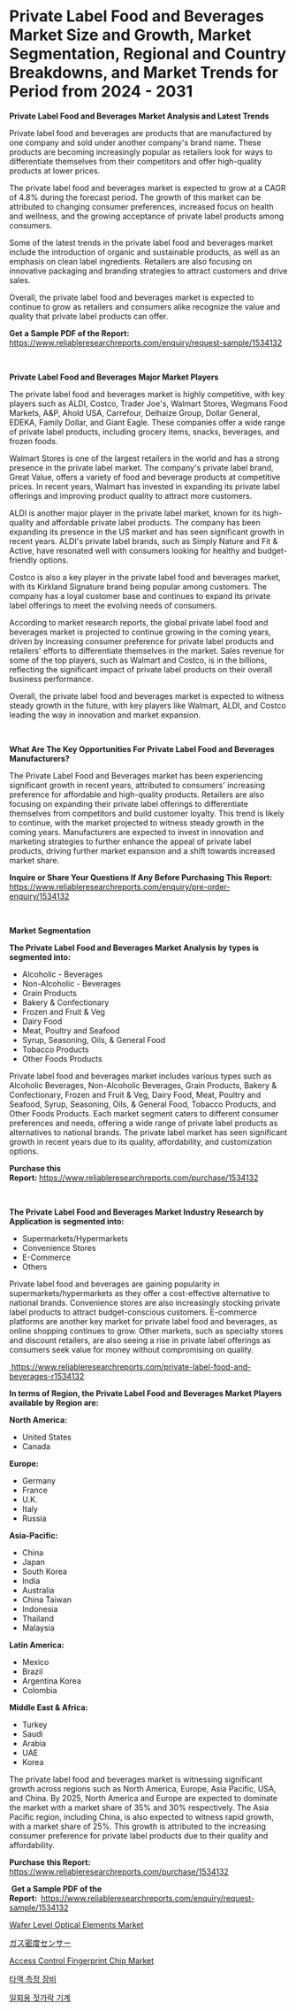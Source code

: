 <p><h1>Private Label Food and Beverages Market Size and Growth, Market Segmentation, Regional and Country Breakdowns, and Market Trends for Period from 2024 -  2031</h1></p><p><strong>Private Label Food and Beverages Market Analysis and Latest Trends</strong></p>
<p><p>Private label food and beverages are products that are manufactured by one company and sold under another company's brand name. These products are becoming increasingly popular as retailers look for ways to differentiate themselves from their competitors and offer high-quality products at lower prices.</p><p>The private label food and beverages market is expected to grow at a CAGR of 4.8% during the forecast period. The growth of this market can be attributed to changing consumer preferences, increased focus on health and wellness, and the growing acceptance of private label products among consumers.</p><p>Some of the latest trends in the private label food and beverages market include the introduction of organic and sustainable products, as well as an emphasis on clean label ingredients. Retailers are also focusing on innovative packaging and branding strategies to attract customers and drive sales.</p><p>Overall, the private label food and beverages market is expected to continue to grow as retailers and consumers alike recognize the value and quality that private label products can offer.</p></p>
<p><strong>Get a Sample PDF of the Report:&nbsp;</strong> <a href="https://www.reliableresearchreports.com/enquiry/request-sample/1534132">https://www.reliableresearchreports.com/enquiry/request-sample/1534132</a></p>
<p>&nbsp;</p>
<p><strong>Private Label Food and Beverages Major Market Players</strong></p>
<p><p>The private label food and beverages market is highly competitive, with key players such as ALDI, Costco, Trader Joe's, Walmart Stores, Wegmans Food Markets, A&P, Ahold USA, Carrefour, Delhaize Group, Dollar General, EDEKA, Family Dollar, and Giant Eagle. These companies offer a wide range of private label products, including grocery items, snacks, beverages, and frozen foods.</p><p>Walmart Stores is one of the largest retailers in the world and has a strong presence in the private label market. The company's private label brand, Great Value, offers a variety of food and beverage products at competitive prices. In recent years, Walmart has invested in expanding its private label offerings and improving product quality to attract more customers.</p><p>ALDI is another major player in the private label market, known for its high-quality and affordable private label products. The company has been expanding its presence in the US market and has seen significant growth in recent years. ALDI's private label brands, such as Simply Nature and Fit & Active, have resonated well with consumers looking for healthy and budget-friendly options.</p><p>Costco is also a key player in the private label food and beverages market, with its Kirkland Signature brand being popular among customers. The company has a loyal customer base and continues to expand its private label offerings to meet the evolving needs of consumers.</p><p>According to market research reports, the global private label food and beverages market is projected to continue growing in the coming years, driven by increasing consumer preference for private label products and retailers' efforts to differentiate themselves in the market. Sales revenue for some of the top players, such as Walmart and Costco, is in the billions, reflecting the significant impact of private label products on their overall business performance. </p><p>Overall, the private label food and beverages market is expected to witness steady growth in the future, with key players like Walmart, ALDI, and Costco leading the way in innovation and market expansion.</p></p>
<p>&nbsp;</p>
<p><strong>What Are The Key Opportunities For Private Label Food and Beverages Manufacturers?</strong></p>
<p><p>The Private Label Food and Beverages market has been experiencing significant growth in recent years, attributed to consumers' increasing preference for affordable and high-quality products. Retailers are also focusing on expanding their private label offerings to differentiate themselves from competitors and build customer loyalty. This trend is likely to continue, with the market projected to witness steady growth in the coming years. Manufacturers are expected to invest in innovation and marketing strategies to further enhance the appeal of private label products, driving further market expansion and a shift towards increased market share.</p></p>
<p><strong>Inquire or Share Your Questions If Any Before Purchasing This Report:</strong> <a href="https://www.reliableresearchreports.com/enquiry/pre-order-enquiry/1534132">https://www.reliableresearchreports.com/enquiry/pre-order-enquiry/1534132</a></p>
<p>&nbsp;</p>
<p><strong>Market Segmentation</strong></p>
<p><strong>The Private Label Food and Beverages Market Analysis by types is segmented into:</strong></p>
<p><ul><li>Alcoholic - Beverages</li><li>Non-Alcoholic - Beverages</li><li>Grain Products</li><li>Bakery & Confectionary</li><li>Frozen and Fruit & Veg</li><li>Dairy Food</li><li>Meat, Poultry and Seafood</li><li>Syrup, Seasoning, Oils, & General Food</li><li>Tobacco Products</li><li>Other Foods Products</li></ul></p>
<p><p>Private label food and beverages market includes various types such as Alcoholic Beverages, Non-Alcoholic Beverages, Grain Products, Bakery & Confectionary, Frozen and Fruit & Veg, Dairy Food, Meat, Poultry and Seafood, Syrup, Seasoning, Oils, & General Food, Tobacco Products, and Other Foods Products. Each market segment caters to different consumer preferences and needs, offering a wide range of private label products as alternatives to national brands. The private label market has seen significant growth in recent years due to its quality, affordability, and customization options.</p></p>
<p><strong>Purchase this Report:&nbsp;</strong><a href="https://www.reliableresearchreports.com/purchase/1534132">https://www.reliableresearchreports.com/purchase/1534132</a></p>
<p>&nbsp;</p>
<p><strong>The Private Label Food and Beverages Market Industry Research by Application is segmented into:</strong></p>
<p><ul><li>Supermarkets/Hypermarkets</li><li>Convenience Stores</li><li>E-Commerce</li><li>Others</li></ul></p>
<p><p>Private label food and beverages are gaining popularity in supermarkets/hypermarkets as they offer a cost-effective alternative to national brands. Convenience stores are also increasingly stocking private label products to attract budget-conscious customers. E-commerce platforms are another key market for private label food and beverages, as online shopping continues to grow. Other markets, such as specialty stores and discount retailers, are also seeing a rise in private label offerings as consumers seek value for money without compromising on quality.</p></p>
<p><a href="https://www.reliableresearchreports.com/private-label-food-and-beverages-r1534132">&nbsp;https://www.reliableresearchreports.com/private-label-food-and-beverages-r1534132</a></p>
<p><strong>In terms of Region, the Private Label Food and Beverages Market Players available by Region are:</strong></p>
<p>
    <p> <strong> North America: </strong>
        <ul>
            <li>United States</li>
            <li>Canada</li>
        </ul>
        </p> 
    <p> <strong> Europe: </strong>
        <ul>
            <li>Germany</li>
            <li>France</li>
            <li>U.K.</li>
            <li>Italy</li>
            <li>Russia</li>
        </ul>
        </p> 
    <p> <strong> Asia-Pacific: </strong>
        <ul>
            <li>China</li>
            <li>Japan</li>
            <li>South Korea</li>
            <li>India</li>
            <li>Australia</li>
            <li>China Taiwan</li>
            <li>Indonesia</li>
            <li>Thailand</li>
            <li>Malaysia</li>
        </ul>
        </p> 
    <p> <strong> Latin America: </strong>
        <ul>
            <li>Mexico</li>
            <li>Brazil</li>
            <li>Argentina Korea</li>
            <li>Colombia</li>
        </ul>
        </p> 
    <p> <strong> Middle East & Africa: </strong>
        <ul>
            <li>Turkey</li>
            <li>Saudi</li>
            <li>Arabia</li>
            <li>UAE</li>
            <li>Korea</li>
        </ul>
    </p>
    </p>
<p><p>The private label food and beverages market is witnessing significant growth across regions such as North America, Europe, Asia Pacific, USA, and China. By 2025, North America and Europe are expected to dominate the market with a market share of 35% and 30% respectively. The Asia Pacific region, including China, is also expected to witness rapid growth, with a market share of 25%. This growth is attributed to the increasing consumer preference for private label products due to their quality and affordability.</p></p>
<p><strong>Purchase this Report: </strong><a href="https://www.reliableresearchreports.com/purchase/1534132">https://www.reliableresearchreports.com/purchase/1534132</a></p>
<p>&nbsp;<strong>Get a Sample PDF of the Report:&nbsp;&nbsp;</strong><a href="https://www.reliableresearchreports.com/enquiry/request-sample/1534132">https://www.reliableresearchreports.com/enquiry/request-sample/1534132</a></p>
<p><strong></strong></p>
<p><p><a href="https://github.com/josesg55/Market-Research-Report-List-3/blob/main/wafer-level-optical-elements-market.md">Wafer Level Optical Elements Market</a></p><p><a href="https://github.com/MacyOrn/Market-Research-Report-List-1/blob/main/4293804150109.md">ガス密度センサー</a></p><p><a href="https://github.com/indrystar/Market-Research-Report-List-3/blob/main/access-control-fingerprint-chip-market.md">Access Control Fingerprint Chip Market</a></p><p><a href="https://github.com/Jackieshlerin98056/Market-Research-Report-List-1/blob/main/6062061160018.md">타액 측정 장비</a></p><p><a href="https://github.com/bbbexter1/Market-Research-Report-List-1/blob/main/1233876160019.md">일회용 젓가락 기계</a></p></p>